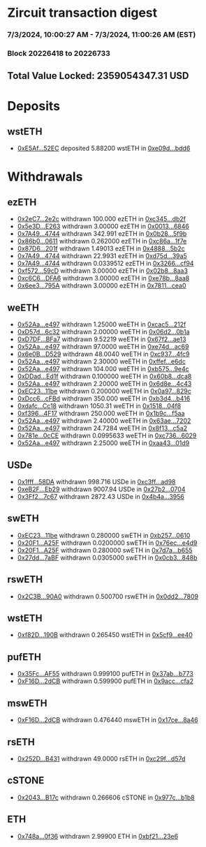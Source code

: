 # Zircuit transaction digest
### 7/3/2024, 10:00:27 AM - 7/3/2024, 11:00:26 AM (EST)
### Block 20226418 to 20226733

## Total Value Locked: 2359054347.31 USD

# Deposits
## wstETH
- [0xE5Af...52EC](https://etherscan.io/address/0xE5Af6Db1C7EEC2916D02E6e76e991EF2e50d52EC) deposited 5.88200 wstETH in [0xe09d...bdd6](https://etherscan.io/tx/0xE5Af6Db1C7EEC2916D02E6e76e991EF2e50d52EC)
# Withdrawals
## ezETH
- [0x2eC7...2e2c](https://etherscan.io/address/0x2eC7089E6E31250bFf9811a1729c5C84D6792e2c) withdrawn 100.000 ezETH in [0xc345...db2f](https://etherscan.io/tx/0x2eC7089E6E31250bFf9811a1729c5C84D6792e2c)
- [0x5e3D...E263](https://etherscan.io/address/0x5e3D413c7583F192AfB375F4Ec8856105F12E263) withdrawn 3.00000 ezETH in [0x0013...6846](https://etherscan.io/tx/0x5e3D413c7583F192AfB375F4Ec8856105F12E263)
- [0x7A49...4744](https://etherscan.io/address/0x7A493Be5c2ce014cD049Bf178a1ac0Db1B434744) withdrawn 342.991 ezETH in [0x0b28...5f9b](https://etherscan.io/tx/0x7A493Be5c2ce014cD049Bf178a1ac0Db1B434744)
- [0x86b0...0611](https://etherscan.io/address/0x86b071407295ccB45bE67aeA37a4F07180010611) withdrawn 0.262000 ezETH in [0xc86a...1f7e](https://etherscan.io/tx/0x86b071407295ccB45bE67aeA37a4F07180010611)
- [0x87D6...201f](https://etherscan.io/address/0x87D6BdF56d2A247829559d008826e1073E68201f) withdrawn 1.49013 ezETH in [0x4888...5b2c](https://etherscan.io/tx/0x87D6BdF56d2A247829559d008826e1073E68201f)
- [0x7A49...4744](https://etherscan.io/address/0x7A493Be5c2ce014cD049Bf178a1ac0Db1B434744) withdrawn 22.9931 ezETH in [0xd75d...39a5](https://etherscan.io/tx/0x7A493Be5c2ce014cD049Bf178a1ac0Db1B434744)
- [0x7A49...4744](https://etherscan.io/address/0x7A493Be5c2ce014cD049Bf178a1ac0Db1B434744) withdrawn 0.0339512 ezETH in [0x3266...cf94](https://etherscan.io/tx/0x7A493Be5c2ce014cD049Bf178a1ac0Db1B434744)
- [0xf572...59cD](https://etherscan.io/address/0xf57231769a0Ae48D8dc6a6398B063644bf3259cD) withdrawn 3.00000 ezETH in [0x02b8...8aa3](https://etherscan.io/tx/0xf57231769a0Ae48D8dc6a6398B063644bf3259cD)
- [0xc6C6...DFA6](https://etherscan.io/address/0xc6C6808Ed534A5c7bdf4F3d738056D737514DFA6) withdrawn 3.00000 ezETH in [0xe78b...8aa8](https://etherscan.io/tx/0xc6C6808Ed534A5c7bdf4F3d738056D737514DFA6)
- [0x6ee3...795A](https://etherscan.io/address/0x6ee328614270b0E622dB8189A2eA138DFBAA795A) withdrawn 3.00000 ezETH in [0x7811...cea0](https://etherscan.io/tx/0x6ee328614270b0E622dB8189A2eA138DFBAA795A)
## weETH
- [0x52Aa...e497](https://etherscan.io/address/0x52Aa899454998Be5b000Ad077a46Bbe360F4e497) withdrawn 1.25000 weETH in [0xcac5...212f](https://etherscan.io/tx/0x52Aa899454998Be5b000Ad077a46Bbe360F4e497)
- [0xD57d...6c32](https://etherscan.io/address/0xD57dcb52b93Dfd5133084779a4cBC57Cbb9b6c32) withdrawn 2.00000 weETH in [0x06d2...0b1a](https://etherscan.io/tx/0xD57dcb52b93Dfd5133084779a4cBC57Cbb9b6c32)
- [0xD7DF...BFa7](https://etherscan.io/address/0xD7DF7E085214743530afF339aFC420c7c720BFa7) withdrawn 9.52219 weETH in [0x67f2...ae13](https://etherscan.io/tx/0xD7DF7E085214743530afF339aFC420c7c720BFa7)
- [0x52Aa...e497](https://etherscan.io/address/0x52Aa899454998Be5b000Ad077a46Bbe360F4e497) withdrawn 97.0000 weETH in [0xe74d...ac69](https://etherscan.io/tx/0x52Aa899454998Be5b000Ad077a46Bbe360F4e497)
- [0x6e0B...D529](https://etherscan.io/address/0x6e0BA269d7858A2dB0aCe0f435A4299d6c5BD529) withdrawn 48.0040 weETH in [0xc937...4fc9](https://etherscan.io/tx/0x6e0BA269d7858A2dB0aCe0f435A4299d6c5BD529)
- [0x52Aa...e497](https://etherscan.io/address/0x52Aa899454998Be5b000Ad077a46Bbe360F4e497) withdrawn 2.30000 weETH in [0xffef...e6dc](https://etherscan.io/tx/0x52Aa899454998Be5b000Ad077a46Bbe360F4e497)
- [0x52Aa...e497](https://etherscan.io/address/0x52Aa899454998Be5b000Ad077a46Bbe360F4e497) withdrawn 104.000 weETH in [0xb575...9e4c](https://etherscan.io/tx/0x52Aa899454998Be5b000Ad077a46Bbe360F4e497)
- [0xDDad...Ed1f](https://etherscan.io/address/0xDDadC2e2777eB9B5e1E19B600FEB19a39c55Ed1f) withdrawn 0.100000 weETH in [0x60b8...dca8](https://etherscan.io/tx/0xDDadC2e2777eB9B5e1E19B600FEB19a39c55Ed1f)
- [0x52Aa...e497](https://etherscan.io/address/0x52Aa899454998Be5b000Ad077a46Bbe360F4e497) withdrawn 2.20000 weETH in [0x6d8e...4c43](https://etherscan.io/tx/0x52Aa899454998Be5b000Ad077a46Bbe360F4e497)
- [0xEC23...11be](https://etherscan.io/address/0xEC23e1C26d50657BadBe320E2d6C8f97145111be) withdrawn 0.200000 weETH in [0x0a97...829c](https://etherscan.io/tx/0xEC23e1C26d50657BadBe320E2d6C8f97145111be)
- [0xDcc6...cFBd](https://etherscan.io/address/0xDcc67de094fB4B6301d3dcba3C247988E07BcFBd) withdrawn 350.000 weETH in [0xb3d4...b416](https://etherscan.io/tx/0xDcc67de094fB4B6301d3dcba3C247988E07BcFBd)
- [0xdafc...Cc18](https://etherscan.io/address/0xdafcA7a5E3B67b8f36C1FdD7691eD85bbB54Cc18) withdrawn 1050.31 weETH in [0x1518...04f8](https://etherscan.io/tx/0xdafcA7a5E3B67b8f36C1FdD7691eD85bbB54Cc18)
- [0xf396...4F17](https://etherscan.io/address/0xf3965A8d47Dc0EEb90B25dC15dA187ACb82E4F17) withdrawn 250.000 weETH in [0x1b9c...f5aa](https://etherscan.io/tx/0xf3965A8d47Dc0EEb90B25dC15dA187ACb82E4F17)
- [0x52Aa...e497](https://etherscan.io/address/0x52Aa899454998Be5b000Ad077a46Bbe360F4e497) withdrawn 2.40000 weETH in [0x63ae...7202](https://etherscan.io/tx/0x52Aa899454998Be5b000Ad077a46Bbe360F4e497)
- [0x52Aa...e497](https://etherscan.io/address/0x52Aa899454998Be5b000Ad077a46Bbe360F4e497) withdrawn 24.7284 weETH in [0x8f13...c5a2](https://etherscan.io/tx/0x52Aa899454998Be5b000Ad077a46Bbe360F4e497)
- [0x781e...0cCE](https://etherscan.io/address/0x781e3A3672097Cf0199C6dbE387b9D6Dd6C00cCE) withdrawn 0.0995633 weETH in [0xc736...6029](https://etherscan.io/tx/0x781e3A3672097Cf0199C6dbE387b9D6Dd6C00cCE)
- [0x52Aa...e497](https://etherscan.io/address/0x52Aa899454998Be5b000Ad077a46Bbe360F4e497) withdrawn 2.25000 weETH in [0xaa43...01d9](https://etherscan.io/tx/0x52Aa899454998Be5b000Ad077a46Bbe360F4e497)
## USDe
- [0x1fff...58DA](https://etherscan.io/address/0x1fffc96895C5c80d318a849529De941F69F058DA) withdrawn 998.716 USDe in [0xc3ff...ad98](https://etherscan.io/tx/0x1fffc96895C5c80d318a849529De941F69F058DA)
- [0xeB2F...Eb29](https://etherscan.io/address/0xeB2F3e5AAA46aCabA1A1eb06F5c7e543854EEb29) withdrawn 9007.94 USDe in [0x27b2...0704](https://etherscan.io/tx/0xeB2F3e5AAA46aCabA1A1eb06F5c7e543854EEb29)
- [0x3Ff2...7c67](https://etherscan.io/address/0x3Ff209709908DA97983025d83A97425F853F7c67) withdrawn 2872.43 USDe in [0x4b4a...3956](https://etherscan.io/tx/0x3Ff209709908DA97983025d83A97425F853F7c67)
## swETH
- [0xEC23...11be](https://etherscan.io/address/0xEC23e1C26d50657BadBe320E2d6C8f97145111be) withdrawn 0.280000 swETH in [0xb257...0610](https://etherscan.io/tx/0xEC23e1C26d50657BadBe320E2d6C8f97145111be)
- [0x20F1...A25F](https://etherscan.io/address/0x20F13F4Ef110a6b2F56Ebe0A89c376703D47A25F) withdrawn 0.0200000 swETH in [0x76ec...e4d9](https://etherscan.io/tx/0x20F13F4Ef110a6b2F56Ebe0A89c376703D47A25F)
- [0x20F1...A25F](https://etherscan.io/address/0x20F13F4Ef110a6b2F56Ebe0A89c376703D47A25F) withdrawn 0.280000 swETH in [0x7d7a...b655](https://etherscan.io/tx/0x20F13F4Ef110a6b2F56Ebe0A89c376703D47A25F)
- [0x27dd...7aBF](https://etherscan.io/address/0x27dd6daA048c136A4a76a398336292628F517aBF) withdrawn 0.0305000 swETH in [0x0cb3...848b](https://etherscan.io/tx/0x27dd6daA048c136A4a76a398336292628F517aBF)
## rswETH
- [0x2C3B...90A0](https://etherscan.io/address/0x2C3BcaFA31DDE5C1ADCFA8B358fDD75B996290A0) withdrawn 0.500700 rswETH in [0x0dd2...7809](https://etherscan.io/tx/0x2C3BcaFA31DDE5C1ADCFA8B358fDD75B996290A0)
## wstETH
- [0xf82D...190B](https://etherscan.io/address/0xf82D8621eE9636d96f159f3756d559dC4b62190B) withdrawn 0.265450 wstETH in [0x5cf9...ee40](https://etherscan.io/tx/0xf82D8621eE9636d96f159f3756d559dC4b62190B)
## pufETH
- [0x35Fc...AF55](https://etherscan.io/address/0x35Fc079276eAa9B80a834B03C35bc5535F77AF55) withdrawn 0.999100 pufETH in [0x37ab...b773](https://etherscan.io/tx/0x35Fc079276eAa9B80a834B03C35bc5535F77AF55)
- [0xF16D...2dCB](https://etherscan.io/address/0xF16D8D189b9066fFe94ba9dF555c8DCc852B2dCB) withdrawn 0.599900 pufETH in [0x9acc...cfa2](https://etherscan.io/tx/0xF16D8D189b9066fFe94ba9dF555c8DCc852B2dCB)
## mswETH
- [0xF16D...2dCB](https://etherscan.io/address/0xF16D8D189b9066fFe94ba9dF555c8DCc852B2dCB) withdrawn 0.476440 mswETH in [0x17ce...8a46](https://etherscan.io/tx/0xF16D8D189b9066fFe94ba9dF555c8DCc852B2dCB)
## rsETH
- [0x252D...B431](https://etherscan.io/address/0x252D395A3b2d01d047487A6264dc79D174B8B431) withdrawn 49.0000 rsETH in [0xc29f...d57d](https://etherscan.io/tx/0x252D395A3b2d01d047487A6264dc79D174B8B431)
## cSTONE
- [0x2043...B17c](https://etherscan.io/address/0x2043f72E15F38d83e8052EcF9F3Ae50DA1EEB17c) withdrawn 0.266606 cSTONE in [0x977c...b1b8](https://etherscan.io/tx/0x2043f72E15F38d83e8052EcF9F3Ae50DA1EEB17c)
## ETH
- [0x748a...0f36](https://etherscan.io/address/0x748a99216b16AEFBb2EA3B0E5FDDAEECD5E20f36) withdrawn 2.99900 ETH in [0xbf21...23e6](https://etherscan.io/tx/0x748a99216b16AEFBb2EA3B0E5FDDAEECD5E20f36)
